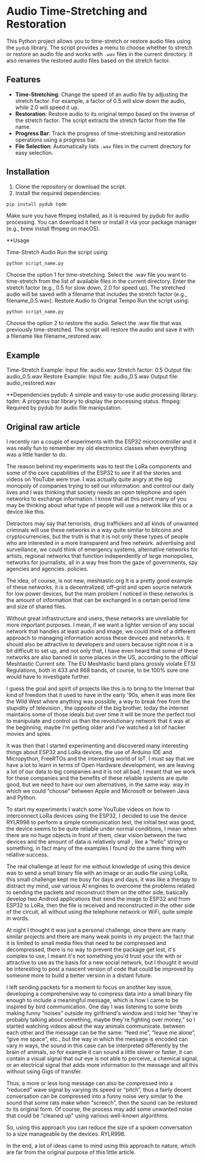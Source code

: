 # Audio Time-Stretching and Restoration

This Python project allows you to time-stretch or restore audio files using the `pydub` library. The script provides a menu to choose whether to stretch or restore an audio file and works with `.wav` files in the current directory. It also renames the restored audio files based on the stretch factor.

## Features

- **Time-Stretching**: Change the speed of an audio file by adjusting the stretch factor. For example, a factor of 0.5 will slow down the audio, while 2.0 will speed it up.
- **Restoration**: Restore audio to its original tempo based on the inverse of the stretch factor. The script extracts the stretch factor from the file name.
- **Progress Bar**: Track the progress of time-stretching and restoration operations using a progress bar.
- **File Selection**: Automatically lists `.wav` files in the current directory for easy selection.

## Installation

1. Clone the repository or download the script.
2. Install the required dependencies:

```bash
pip install pydub tqdm
```


Make sure you have ffmpeg installed, as it is required by pydub for audio processing. You can download it here or install it via your package manager (e.g., brew install ffmpeg on macOS).

**Usage

Time-Stretch Audio
Run the script using:

```python script_name.py```

Choose the option 1 for time-stretching.
Select the .wav file you want to time-stretch from the list of available files in the current directory.
Enter the stretch factor (e.g., 0.5 for slow down, 2.0 for speed up).
The stretched audio will be saved with a filename that includes the stretch factor (e.g., filename_0.5.wav).
Restore Audio to Original Tempo
Run the script using:

```python script_name.py```

Choose the option 2 to restore the audio.
Select the .wav file that was previously time-stretched.
The script will restore the audio and save it with a filename like filename_restored.wav.

## Example

Time-Stretch Example:
Input file: audio.wav
Stretch factor: 0.5
Output file: audio_0.5.wav
Restore Example:
Input file: audio_0.5.wav
Output file: audio_restored.wav

**Dependencies
pydub: A simple and easy-to-use audio processing library.
tqdm: A progress bar library to display the processing status.
ffmpeg: Required by pydub for audio file manipulation.



## Original raw article


I recently ran a couple of experiments with the ESP32 microcontroller and it was really fun to remember my old electronics classes when everything was a little harder to do.

The reason behind my experiments was to test the LoRa components and some of the core capabilities of the ESP32 to see if all the stories and videos on YouTube were true. I was actually quite angry at the big monopoly of companies trying to sell our information. and control our daily lives and I was thinking that society needs an open telephone and open networks to exchange information. I know that at this point many of you may be thinking about what type of people will use a network like this or a device like this.

Detractors may say that terrorists, drug traffickers and all kinds of unwanted criminals will use these networks in a way quite similar to bitcoins and cryptocurrencies, but the truth is that it is not only these types of people who are interested in a more transparent and free network. advertising and surveillance, we could think of emergency systems, alternative networks for artists, regional networks that function independently of large monopolies, networks for journalists, all in a way free from the gaze of governments, spy agencies and agencies. policies.

The idea, of course, is not new, meshtastic.org It is a pretty good example of these networks, it is a decentralized, off-grid and open source network for low power devices, but the main problem I noticed in these networks is the amount of information that can be exchanged in a certain period time and size of shared files.

Without great infrastructure and users, these networks are unreliable for more important purposes. I mean, if we want a lighter version of any social network that handles at least audio and image, we could think of a different approach to managing information across these devices and networks. It should also be attractive to developers and users because right now it is a bit difficult to set up, and not only that, I have even heard that some of these networks are also banned in some places in the US, according to the official Meshtastic Current site. The EU Meshtastic band plans grossly violate ETSI Regulations, both in 433 and 868 bands, of course, to be 100% sure one would have to investigate further.

I guess the goal and spirit of projects like this is to bring to the Internet that kind of freedom that it used to have in the early '90s, when it was more like the Wild West where anything was possible, a way to break free from the stupidity of television , the opposite of the big brother, today the internet maintains some of those ideals but over time it will be more the perfect tool to manipulate and control us than the revolutionary network that it was at the beginning, maybe I'm getting older and I've watched a lot of hacker movies and spies.

It was then that I started experimenting and discovered many interesting things about ESP32 and LoRa devices, the use of Arduino IDE and Micropython, FreeRTOs and the interesting world of IoT. I must say that we have a lot to learn in terms of Open Hardware development, we are leaving a lot of our data to big companies and it is not all bad, I meant that we work for these companies and the benefits of these reliable systems are quite good, but we need to have our own alternatives, in the same way. way in which we could “choose” between Apple and Microsoft or between Java and Python.

To start my experiments I watch some YouTube videos on how to interconnect LoRa devices using the ESP32, I decided to use the device RYLR998 to perform a simple communication test, the initial test was good, the device seems to be quite reliable under normal conditions, I mean when there are no huge objects in front of them, clear vision between the two devices and the amount of data is relatively small , like a “hello” string or something, in fact many of the examples I found do the same thing with relative success.

The real challenge at least for me without knowledge of using this device was to send a small binary file with an image or an audio file using LoRa, this small challenge kept me busy for days and days, it was like a therapy to distract my mind, use various AI engines to overcome the problems related to sending the packets and reconstruct them on the other side, basically develop two Android applications that send the image to ESP32 and from ESP32 to LoRa, then the file is received and reconstructed in the other side of the circuit, all without using the telephone network or WiFi, quite simple in words. 

At night I thought it was just a personal challenge, since there are many similar projects and there are many weak points in my project: the fact that it is limited to small media files that need to be compressed and decompressed, there is no way to prevent the package get lost, it's complex to use, I meant it's not something you'd trust your life with or attractive to use as the basis for a new social network, but I thought it would be interesting to post a nascent version of code that could be improved by someone more to build a better version in a distant future.

I left sending packets for a moment to focus on another key issue, developing a comprehensive way to compress data into a small binary file enough to include a meaningful message, which is how I came to be inspired by bird communication. One day I was listening to some birds making funny “noises” outside my girlfriend's window and I told her “they're probably talking about something, maybe they're fighting over money,” so I started watching videos about the way animals communicate. between each other and the message can be the same: “feed me”, “leave me alone”, “give me space”, etc., but the way in which the message is encoded can vary in ways, the sound in this case can be interpreted differently by the brain of animals, so for example it can sound a little slower or faster, it can contain a visual signal that our eye is not able to perceive, a chemical signal, or an electrical signal that adds more information to the message and all this without using Gigs of transfer.

Thus, a more or less long message can also be compressed into a “reduced” wave signal by varying its speed or “pitch”, thus a fairly decent conversation can be compressed into a funny noise very similar to the sound that some rats make when “screech”, then the sound can be restored to its original form. Of course, the process may add some unwanted noise that could be "cleaned up" using various well-known algorithms.

So, using this approach you can reduce the size of a spoken conversation to a size manageable by the devices. RYLR998.

In the end, a lot of ideas came to mind using this approach to nature, which are far from the original purpose of this little article.


